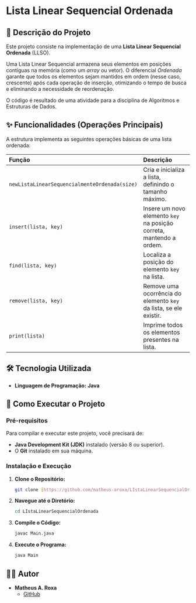 # Lista Linear Sequencial Ordenada

## 📌 Descrição do Projeto

Este projeto consiste na implementação de uma **Lista Linear Sequencial Ordenada** (LLSO).

Uma Lista Linear Sequencial armazena seus elementos em posições contíguas na memória (como um *array* ou vetor). O diferencial *Ordenada* garante que todos os elementos sejam mantidos em ordem (nesse caso, crescente) após cada operação de inserção, otimizando o tempo de busca e eliminando a necessidade de reordenação.

O código é resultado de uma atividade para a disciplina de Algoritmos e Estruturas de Dados.

## ✨ Funcionalidades (Operações Principais)

A estrutura implementa as seguintes operações básicas de uma lista ordenada:

| Função | Descrição |
| :--- | :--- |
| `newListaLinearSequencialmenteOrdenada(size)` | Cria e inicializa a lista, definindo o tamanho máximo. |
| `insert(lista, key)` | Insere um novo elemento `key` na posição correta, mantendo a ordem. |
| `find(lista, key)` | Localiza a posição do elemento `key` na lista. |
| `remove(lista, key)` | Remove uma ocorrência do elemento `key` da lista, se ele existir. |
| `print(lista)` | Imprime todos os elementos presentes na lista. |

## 🛠️ Tecnologia Utilizada

* **Linguagem de Programação:** **Java**

## 🚀 Como Executar o Projeto

### Pré-requisitos

Para compilar e executar este projeto, você precisará de:

* **Java Development Kit (JDK)** instalado (versão 8 ou superior).
* O **Git** instalado em sua máquina.

### Instalação e Execução

1.  **Clone o Repositório:**
    ```bash
    git clone [https://github.com/matheus-aroxa/LIstaLinearSequencialOrdenada.git](https://github.com/matheus-aroxa/LIstaLinearSequencialOrdenada.git)
    ```

2.  **Navegue até o Diretório:**
    ```bash
    cd LIstaLinearSequencialOrdenada
    ```

3.  **Compile o Código:**
    ```bash
    javac Main.java 
    ```

4.  **Execute o Programa:**
    ```bash
    java Main
    ```

## 👨‍💻 Autor

* **Matheus A. Roxa**
    * [GitHub](https://github.com/matheus-aroxa)
